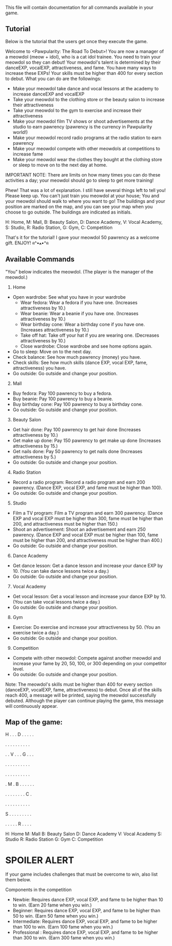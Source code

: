 This file will contain documentation for all commands available in your game.

## Tutorial
Below is the tutorial that the users get once they execute the game. 

Welcome to <Pawpularity: The Road To Debut>!
You are now a manager of a meowdol (meow + idol), who is a cat idol trainee.
You need to train your meowdol so they can debut!
Your meowdol's talent is determined by their danceEXP, vocalEXP, attractiveness, and fame.
You have many ways to increase these EXPs!
Your skills must be higher than 400 for every section to debut.
What you can do are the followings:
* Make your meowdol take dance and vocal lessons at the academy to increase danceEXP and vocalEXP
* Take your meowdol to the clothing store or the beauty salon to increase their attractiveness
* Take your meowdol to the gym to exercise and increase their attractiveness
* Make your meowdol film TV shows or shoot advertisements at the studio to earn pawrency (pawrency is the currency in Pawpularity world!)
* Make your meowdol record radio programs at the radio station to earn pawrency
* Make your meowdol compete with other meowdols at competitions to increase fame
* Make your meowdol wear the clothes they bought at the clothing store or sleep to move on to the next day at home.

IMPORTANT NOTE: There are limits on how many times you can do these activities a day; your meowdol should go to sleep to get more training!

Phew! That was a lot of explanation. I still have several things left to tell you! Please keep up.
You can't just train you meowdol at your house; You and your meowdol should walk to where you want to go!
The buildings and your position are marked on the map, and you can see your map when you choose to go outside.
The buildings are indicated as initials.

H: Home, M: Mall, B: Beauty Salon, D: Dance Academy, V: Vocal Academy, S: Studio, R: Radio Station, G: Gym, C: Competition

That's it for the tutorial! I gave your meowdol 50 pawrency as a welcome gift. ENJOY! ฅ^•ﻌ•^ฅ


## Available Commands
"You" below indicates the meowdol. (The player is the manager of the meowdol.)

1. Home
- Open wardrobe: See what you have in your wardrobe
  - Wear fedora: Wear a fedora if you have one. (Increases attractiveness by 10.)
  - Wear beanie: Wear a beanie if you have one. (Increases attractiveness by 10.)
  - Wear birthday cone: Wear a birthday cone if you have one. (Increases attractiveness by 10.)
  - Take off hat: Take off your hat if you are wearing one. (Decreases attractiveness by 10.)
  - Close wardrobe: Close wardrobe and see home options again.
- Go to sleep: Move on to the next day.
- Check balance: See how much pawrency (money) you have.
- Check skills: See how much skills (dance EXP, vocal EXP, fame, attractiveness) you have.
- Go outside: Go outside and change your position.

2. Mall
- Buy fedora: Pay 100 pawrency to buy a fedora.
- Buy beanie: Pay 100 pawrency to buy a beanie.
- Buy birthday cone: Pay 100 pawrency to buy a birthday cone.
- Go outside: Go outside and change your position.

3. Beauty Salon
- Get hair done: Pay 100 pawrency to get hair done (Increases attractiveness by 10.)
- Get make up done: Pay 150 pawrency to get make up done (Increases attractiveness by 15.)
- Get nails done: Pay 50 pawrency to get nails done (Increases attractiveness by 5.)
- Go outside: Go outside and change your position.

4. Radio Station
- Record a radio program: Record a radio program and earn 200 pawrency. (Dance EXP, vocal EXP, and fame must be higher than 100).
- Go outside: Go outside and change your position.

5. Studio
- Film a TV program: Film a TV program and earn 300 pawrency. (Dance EXP and vocal EXP must be higher than 300, fame must be higher than 200, and attractiveness must be higher than 150.)
- Shoot an advertisement: Shoot an advertisement and earn 250 pawrency. (Dance EXP and vocal EXP must be higher than 100, fame must be higher than 200, and attractiveness must be higher than 400.)
- Go outside: Go outside and change your position.

6. Dance Academy
- Get dance lesson: Get a dance lesson and increase your dance EXP by 10. (You can take dance lessons twice a day.)
- Go outside: Go outside and change your position.

7. Vocal Academy
- Get vocal lesson: Get a vocal lesson and increase your dance EXP by 10. (You can take vocal lessons twice a day.)
- Go outside: Go outside and change your position.

8. Gym
- Exercise: Do exercise and increase your attractiveness by 50. (You an exercise twice a day.)
- Go outside: Go outside and change your position.

9. Competition
- Compete with other meowdol: Compete against another meowdol and increase your fame by 20, 50, 100, or 300 depending on your competitor level.
- Go outside: Go outside and change your position.

Note: The meowdol's skills must be higher than 400 for every section (danceEXP, vocalEXP, fame, attractiveness) to debut.
Once all of the skills reach 400, a message will be printed, saying the meowdol successfully debuted.
Although the player can continue playing the game, this message will continuously appear.

## Map of the game:

H . . . D . . . . .

. . . . . . . . . . 

. . V . . . G . . . 

. . . . . . . . . . 

. . . . . . . . . . 

. M . B . . . . . . 

. . . . . . . . C . 

. . . . . . . . . . 

S . . . . . . . . . 

. . . . . R . . . . 


H: Home
M: Mall
B: Beauty Salon
D: Dance Academy
V: Vocal Academy
S: Studio
R: Radio Station
G: Gym
C: Competition

# SPOILER ALERT

If your game includes challenges that must be overcome to win, also list them below.

Components in the competition
- Newbie: Requires dance EXP, vocal EXP, and fame to be higher than 10 to win. (Earn 20 fame when you win.)
- Beginner: Requires dance EXP, vocal EXP, and fame to be higher than 50 to win. (Earn 50 fame when you win.)
- Intermediate: Requires dance EXP, vocal EXP, and fame to be higher than 100 to win. (Earn 100 fame when you win.)
- Professional : Requires dance EXP, vocal EXP, and fame to be higher than 300 to win. (Earn 300 fame when you win.)